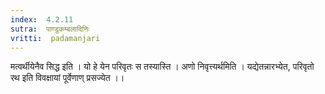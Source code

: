 ```yaml
---
index:  4.2.11
sutra:  पाण्डुकम्बलादिनिः
vritti:  padamanjari
---
```


मत्वर्थीयेनैव सिद्ध इति । यो हे येन परिवृतः स तस्यास्ति । अणो निवृत्त्यर्थमिति । यद्येतन्नारभ्येत, परिवृतो रथ इति विवक्षायां पूर्वेणाण् प्रसज्येत ।।

